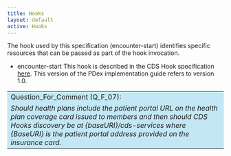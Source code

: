 ```yaml
---
title: Hooks
layout: default
active: Hooks
---
```


The hook used by this specification (encounter-start) identifies specific resources that can be passed as part of the hook invocation.


* encounter-start
This hook is described in the CDS Hook specification [here](https://cds-hooks.org/hooks/encounter-start/). This version of the PDex implementation guide refers to version 1.0.


<table style="background-color:rgb(195,231,244);width:100%;">
	<tr><td>Question_For_Comment (Q_F_07):</td></tr>
  <tr><td><i>
		Should health plans include the patient portal URL on the health plan coverage card issued to members and then should CDS  Hooks discovery be at {baseURI}/cds-services where {BaseURI} is the patient portal address provided on the insurance card.
		</i></td></tr>	
</table>

